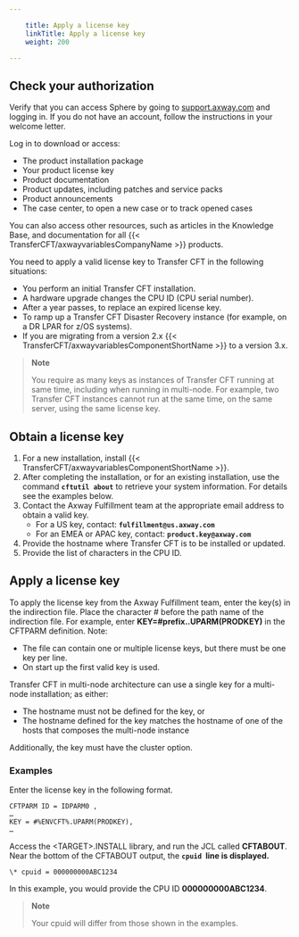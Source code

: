 ```yaml
---

    title: Apply a license key 
    linkTitle: Apply a license key 
    weight: 200

---
```

## Check your authorization

Verify that you can access Sphere by going to [support.axway.com](https://support.axway.com/) and logging in. If you do not have an account, follow the instructions in your welcome letter.

Log in to download or access:

- The product installation package
- Your product license key
- Product documentation
- Product updates, including patches and service packs
- Product announcements
- The case center, to open a new case or to track opened cases

You can also access other resources, such as articles in the Knowledge Base, and documentation for all {{< TransferCFT/axwayvariablesCompanyName  >}} products.

You need to apply a valid license key to Transfer CFT in the following situations:

- You perform an initial Transfer CFT installation.
- A hardware upgrade changes the CPU ID (CPU serial number).
- After a year passes, to replace an expired license key.
- To ramp up a Transfer CFT Disaster Recovery instance (for example, on a DR LPAR for z/OS systems).
- If you are migrating from a version 2.x {{< TransferCFT/axwayvariablesComponentShortName >}} to a version 3.x.

> **Note**
>
> You require as many keys as instances of Transfer CFT running at same time, including when running in multi-node. For example, two Transfer CFT instances cannot run at the same time, on the same server, using the same license key.

## Obtain a license key

1. For a new installation, install {{< TransferCFT/axwayvariablesComponentShortName >}}.
1. After completing the installation, or for an existing installation, use the command **`cftutil about`** to retrieve your system information. For details see the examples below.
1. Contact the Axway Fulfillment team at the appropriate email address to obtain a valid key.
    -   For a US key, contact: **`fulfillment@us.axway.com`**
    -   For an EMEA or APAC key, contact: **`product.key@axway.com`**
1. Provide the hostname where Transfer CFT is to be installed or updated.
1. Provide the list of characters in the CPU ID.

<span id="Apply"></span>

## Apply a license key

To apply the license key from the Axway Fulfillment team, enter the key(s) in the indirection file. Place the character # before the path name of the indirection file. For example, enter **KEY=#prefix..UPARM(PRODKEY)** in the CFTPARM definition. Note:

- The file can contain one or multiple license keys, but there must be one key per line.
- On start up the first valid key is used.

Transfer CFT in multi-node architecture can use a single key for a multi-node installation; as either:

- The hostname must not be defined for the key, or
- The hostname defined for the key matches the hostname of one of the hosts that composes the multi-node instance

Additionally, the key must have the cluster option.

### Examples

Enter the license key in the following format.

```
CFTPARM ID = IDPARM0 ,
…
KEY = #%ENVCFT%.UPARM(PRODKEY),
…
```

Access the &lt;TARGET>.INSTALL library, and run the JCL called **CFTABOUT**. Near the bottom of the CFTABOUT output, the **`cpuid `line is displayed.**  

```
\* cpuid = 000000000ABC1234
```

In this example, you would provide the CPU ID **000000000ABC1234**.

> **Note**
>
> Your cpuid will differ from those shown in the examples.
